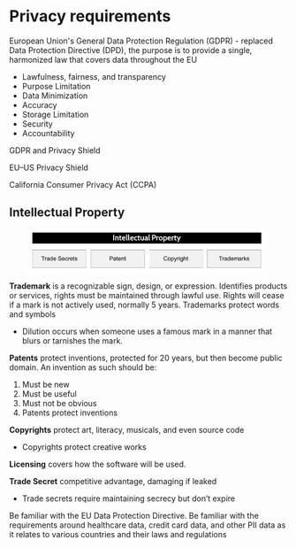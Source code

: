 # Privacy requirements

European Union's General Data Protection Regulation (GDPR) - replaced Data Protection Directive (DPD), the purpose is to provide a single, harmonized law that covers data throughout the EU

* Lawfulness, fairness, and transparency
* Purpose Limitation
* Data Minimization
* Accuracy
* Storage Limitation
* Security
* Accountability

GDPR and Privacy Shield

EU–US Privacy Shield

California Consumer Privacy Act (CCPA)

## Intellectual Property

<figure><img src="../../.gitbook/assets/image (16) (1).png" alt=""><figcaption></figcaption></figure>

**Trademark** is a recognizable sign, design, or expression. Identifies products or services, rights must be maintained through lawful use. Rights will cease if a mark is not actively used, normally 5 years.  Trademarks protect words and symbols

* Dilution occurs when someone uses a famous mark in a manner that blurs or tarnishes the mark.&#x20;

**Patents** protect inventions, protected for 20 years, but then become public domain. An invention as such should be:&#x20;

1. Must be new&#x20;
2. Must be useful&#x20;
3. Must not be obvious&#x20;
4. Patents protect inventions

**Copyrights** protect art, literacy, musicals, and even source code

* Copyrights protect creative works

**Licensing** covers how the software will be used.&#x20;

**Trade Secret** competitive advantage, damaging if leaked

* Trade secrets require maintaining secrecy but don’t expire

Be familiar with the EU Data Protection Directive. Be familiar with the requirements around healthcare data, credit card data, and other PII data as it relates to various countries and their laws and regulations
